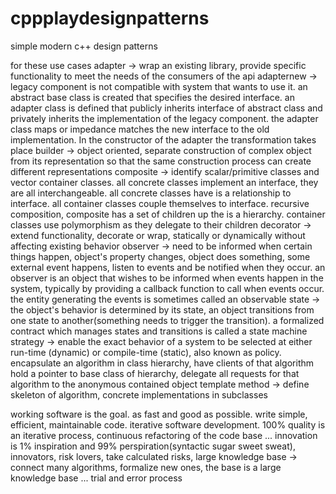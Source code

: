 # cppplaydesignpatterns
simple modern c++ design patterns

for these use cases
adapter -> wrap an existing library, provide specific functionality to meet the needs of the consumers of the api
adapternew -> legacy component is not compatible with system that wants to use it. an abstract base class is created that specifies
the desired interface. an adapter class is defined that publicly inherits interface of abstract class and privately inherits
the implementation of the legacy component. the adapter class maps or impedance matches the new interface to the old implementation. In
the constructor of the adapter the transformation takes place
builder -> object oriented, separate construction of complex object from its representation so that the same construction
process can create different representations
composite -> identify scalar/primitive classes and vector container classes. all concrete classes implement an interface, they are
all interchangeable. all concrete classes have is a relationship to interface. all container classes couple themselves to interface.
recursive composition, composite has a set of children up the is a hierarchy. container classes use polymorphism as they delegate to
their children
decorator -> extend functionality, decorate or wrap, statically or dynamically without affecting existing behavior
observer -> need to be informed when certain things happen, object's property changes, object does something, some external event happens, listen to events and be notified when they occur. an observer is an object that wishes to be informed when events happen in the system, typically by providing a callback function to call when events occur. the entity generating the events is sometimes called an observable
state -> the object's behavior is determined by its state, an object transitions from one state to another(something needs to trigger the transition). a formalized contract which manages states and transitions is called a state machine
strategy -> enable the exact behavior of a system to be selected at either run-time (dynamic) or compile-time (static), also known as policy. encapsulate an algorithm in class hierarchy, have clients of that algorithm hold a pointer to base class of hierarchy, delegate all requests for that algorithm to the anonymous contained object
template method -> define skeleton of algorithm, concrete implementations in subclasses







working software is the goal. as fast and good as possible. write simple, efficient, maintainable code. iterative software development. 100% quality is an iterative process, continuous refactoring of the code base ...
innovation is 1% inspiration and 99% perspiration(syntactic sugar sweet sweat), innovators, risk lovers, take calculated risks, large knowledge base -> connect many algorithms, formalize new ones, the base is a large knowledge base ... trial and error process
